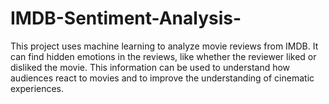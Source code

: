 # IMDB-Sentiment-Analysis-
This project uses machine learning to analyze movie reviews from IMDB. It can find hidden emotions in the reviews, like whether the reviewer liked or disliked the movie. This information can be used to understand how audiences react to movies and to improve the understanding of cinematic experiences.
